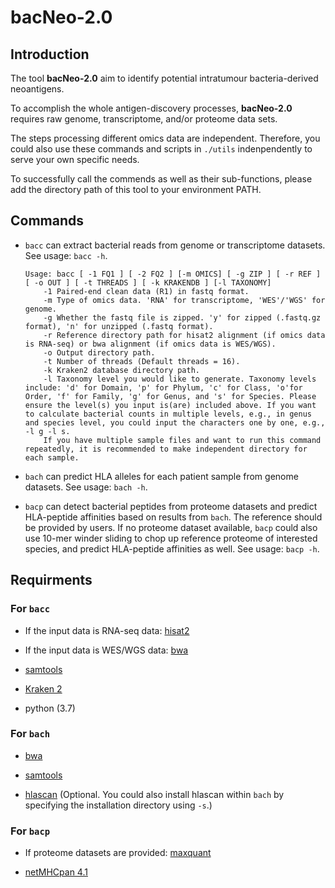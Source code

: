 # bacNeo-2.0

## Introduction

The tool **bacNeo-2.0** aim to identify potential intratumour bacteria-derived neoantigens. 

To accomplish the whole antigen-discovery processes, **bacNeo-2.0** requires raw genome, transcriptome, and/or proteome data sets.

The steps processing different omics data are independent. Therefore, you could also use these commands and scripts in `./utils` indenpendently to serve your own specific needs.

To successfully call the commends as well as their sub-functions, please add the directory path of this tool to your environment PATH.

## Commands

- `bacc` can extract bacterial reads from genome or transcriptome datasets. See usage: `bacc -h`.

    ```
    Usage: bacc [ -1 FQ1 ] [ -2 FQ2 ] [-m OMICS] [ -g ZIP ] [ -r REF ] [ -o OUT ] [ -t THREADS ] [ -k KRAKENDB ] [-l TAXONOMY]
        -1 Paired-end clean data (R1) in fastq format.
        -m Type of omics data. 'RNA' for transcriptome, 'WES'/'WGS' for genome.
        -g Whether the fastq file is zipped. 'y' for zipped (.fastq.gz format), 'n' for unzipped (.fastq format).
        -r Reference directory path for hisat2 alignment (if omics data is RNA-seq) or bwa alignment (if omics data is WES/WGS).
        -o Output directory path.
        -t Number of threads (Default threads = 16).
        -k Kraken2 database directory path.
        -l Taxonomy level you would like to generate. Taxonomy levels include: 'd' for Domain, 'p' for Phylum, 'c' for Class, 'o'for Order, 'f' for Family, 'g' for Genus, and 's' for Species. Please ensure the level(s) you input is(are) included above. If you want to calculate bacterial counts in multiple levels, e.g., in genus and species level, you could input the characters one by one, e.g., -l g -l s.
        If you have multiple sample files and want to run this command repeatedly, it is recommended to make independent directory for each sample.
    ```

- `bach` can predict HLA alleles for each patient sample from genome datasets. See usage: `bach -h`.

- `bacp` can detect bacterial peptides from proteome datasets and predict HLA-peptide affinities based on results from `bach`. The reference should be provided by users. If no proteome dataset available, `bacp` could also use 10-mer winder sliding to chop up reference proteome of interested species, and predict HLA-peptide affinities as well. See usage: `bacp -h`.

## Requirments

### For `bacc`

- If the input data is RNA-seq data: [hisat2](https://daehwankimlab.github.io/hisat2/)

- If the input data is WES/WGS data: [bwa](https://github.com/lh3/bwa)

- [samtools](https://www.htslib.org/)

- [Kraken 2](https://ccb.jhu.edu/data/kraken2_protocol/)

- python (3.7)

### For `bach`

- [bwa](https://github.com/lh3/bwa)

- [samtools](https://www.htslib.org/)

- [hlascan](https://github.com/SyntekabioTools/HLAscan/) (Optional. You could also install hlascan within `bach` by specifying the installation directory using `-s`.)

### For `bacp`

- If proteome datasets are provided: [maxquant](https://anaconda.org/bioconda/maxquant)

- [netMHCpan 4.1](https://services.healthtech.dtu.dk/services/NetMHCpan-4.1/)
